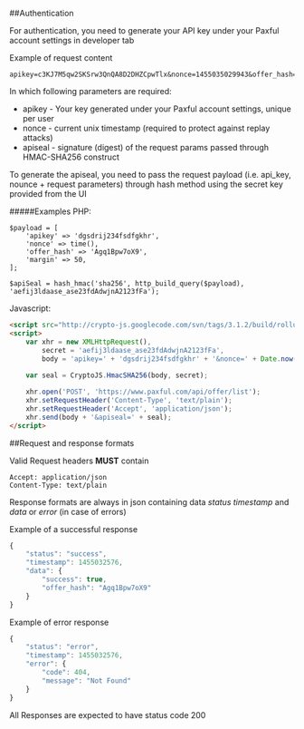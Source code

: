 ##Authentication

For authentication, you need to generate your API key under your Paxful account settings in developer tab

Example of request content
```
apikey=c3KJ7M5qw2SKSrw3QnQA8D2DHZCpwTlx&nonce=1455035029943&offer_hash=Agq1Bpw7oX9&apiseal=25a62a4c646c5c401ea7c04ebefd6324f15d7ec7b9c6b0710f50117469d2f830
```

In which following parameters are required:

   * apikey - Your key generated under your Paxful account settings, unique per user
   * nonce - current unix timestamp (required to protect against replay attacks)
   * apiseal - signature (digest) of the request params passed through HMAC-SHA256 construct
   
   
To generate the apiseal, you need to pass the request payload (i.e. api_key, nounce + request parameters) through hash method using the secret key provided from the UI

#####Examples
PHP:

```
$payload = [
    'apikey' => 'dgsdrij234fsdfgkhr',
    'nonce' => time(),
    'offer_hash' => 'Agq1Bpw7oX9',
    'margin' => 50,
];

$apiSeal = hash_hmac('sha256', http_build_query($payload), 'aefij3ldaase_ase23fdAdwjnA2123fFa'); 
```

Javascript:

``` html
<script src="http://crypto-js.googlecode.com/svn/tags/3.1.2/build/rollups/hmac-sha256.js"></script>
<script>
    var xhr = new XMLHttpRequest(),
        secret = 'aefij3ldaase_ase23fdAdwjnA2123fFa',
        body = 'apikey=' + 'dgsdrij234fsdfgkhr' + '&nonce=' + Date.now() + '&offer_hash=Agq1Bpw7oX9&margin=50';
    
    var seal = CryptoJS.HmacSHA256(body, secret);

    xhr.open('POST', 'https://www.paxful.com/api/offer/list');
    xhr.setRequestHeader('Content-Type', 'text/plain');
    xhr.setRequestHeader('Accept', 'application/json');  
    xhr.send(body + '&apiseal=' + seal);    
</script>
```

##Request and response formats

Valid Request headers **MUST** contain

```
Accept: application/json
Content-Type: text/plain
```

Response formats are always in json containing data *status* *timestamp* and *data* or *error* (in case of errors)

Example of a successful response

``` javascript
{
    "status": "success",
    "timestamp": 1455032576,
    "data": {
        "success": true,
        "offer_hash": "Agq1Bpw7oX9"
    }
}
```

Example of error response

``` javascript
{
    "status": "error",
    "timestamp": 1455032576,
    "error": {
        "code": 404,
        "message": "Not Found"
    }
}
```

All Responses are expected to have status code 200